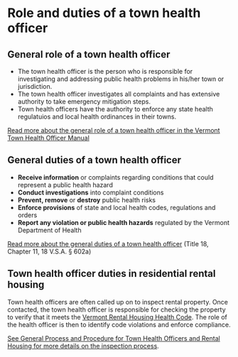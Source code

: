 ---
---
Role and duties of a town health officer
========================================

General role of a town health officer
-------------------------------------

*   The town health officer is the person who is responsible for investigating and addressing public health problems in his/her town or jurisdiction.
*   The town health officer investigates all complaints and has extensive authority to take emergency mitigation steps.
*   Town health officers have the authority to enforce any state health regulatuios and local health ordinances in their towns.

[Read more about the general role of a town health officer in the Vermont Town Health Officer Manual](http://healthvermont.gov/local/tho/documents/TownHealthOfficerManual.pdf)

General duties of a town health officer
---------------------------------------

*   **Receive information** or complaints regarding conditions that could represent a public health hazard
*   **Conduct investigations** into complaint conditions
*   **Prevent, remove** or **destroy** public health risks
*   **Enforce provisions** of state and local health codes, regulations and orders
*   **Report any violation or public health hazards** regulated by the Vermont Department of Health

[Read more about the general duties of a town health officer](http://legislature.vermont.gov/statutes/section/18/011/00602a) (Title 18, Chapter 11, 18 V.S.A. § 602a)

Town health officer duties in residential rental housing
--------------------------------------------------------

Town health officers are often called up on to inspect rental property. Once contacted, the town health officer is responsible for checking the property to verify that it meets the [Vermont Rental Housing Health Code](http://www.healthvermont.gov/sites/default/files/REG_Rental_Housing_Code.pdf). The role of the health officer is then to identify code violations and enforce compliance.

[See General Process and Procedure for Town Health Officers and Rental Housing for more details on the inspection process](http://healthvermont.gov/local/tho/documents/TownHealthOfficerManual.pdf).
